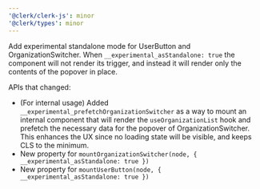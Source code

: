 ```yaml
---
'@clerk/clerk-js': minor
'@clerk/types': minor
---
```


Add experimental standalone mode for UserButton and OrganizationSwitcher.
When `__experimental_asStandalone: true` the component will not render its trigger, and instead it will render only the contents of the popover in place.

APIs that changed:
- (For internal usage) Added `__experimental_prefetchOrganizationSwitcher` as a way to mount an internal component that will render the `useOrganizationList` hook and prefetch the necessary data for the popover of OrganizationSwitcher. This enhances the UX since no loading state will be visible, and keeps CLS to the minimum.
- New property for  `mountOrganizationSwitcher(node, { __experimental_asStandalone: true })`
- New property for  `mountUserButton(node, { __experimental_asStandalone: true })`
